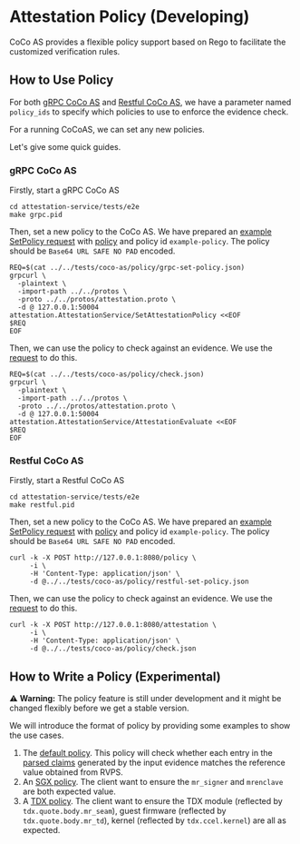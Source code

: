 # Attestation Policy (Developing)

CoCo AS provides a flexible policy support based on Rego to facilitate the customized verification rules.

## How to Use Policy

For both [gRPC CoCo AS](../protos/attestation.proto) and [Restful CoCo AS](./restful-as.md), we have a
parameter named `policy_ids` to specify which policies to use to enforce the evidence check.

For a running CoCoAS, we can set any new policies.

Let's give some quick guides.

### gRPC CoCo AS

Firstly, start a gRPC CoCo AS
```shell
cd attestation-service/tests/e2e
make grpc.pid
```

Then, set a new policy to the CoCo AS.
We have prepared an [example SetPolicy request](../tests/coco-as/policy/grpc-set-policy.json) with [policy](../tests/coco-as/policy/new_policy.rego) and policy id `example-policy`. The policy should be `Base64 URL SAFE NO PAD` encoded.

```shell
REQ=$(cat ../../tests/coco-as/policy/grpc-set-policy.json)
grpcurl \
  -plaintext \
  -import-path ../../protos \
  -proto ../../protos/attestation.proto \
  -d @ 127.0.0.1:50004 attestation.AttestationService/SetAttestationPolicy <<EOF
$REQ
EOF
```

Then, we can use the policy to check against an evidence. We use the [request](../tests/coco-as/policy/check.json) to do this.

```shell
REQ=$(cat ../../tests/coco-as/policy/check.json)
grpcurl \
  -plaintext \
  -import-path ../../protos \
  -proto ../../protos/attestation.proto \
  -d @ 127.0.0.1:50004 attestation.AttestationService/AttestationEvaluate <<EOF
$REQ
EOF
```

### Restful CoCo AS

Firstly, start a Restful CoCo AS
```shell
cd attestation-service/tests/e2e
make restful.pid
```

Then, set a new policy to the CoCo AS.
We have prepared an [example SetPolicy request](../tests/coco-as/policy/restful-set-policy.json) with [policy](../tests/coco-as/policy/new_policy.rego) and policy id `example-policy`. The policy should be `Base64 URL SAFE NO PAD` encoded.

```shell
curl -k -X POST http://127.0.0.1:8080/policy \
     -i \
     -H 'Content-Type: application/json' \
     -d @../../tests/coco-as/policy/restful-set-policy.json
```

Then, we can use the policy to check against an evidence. We use the [request](../tests/coco-as/policy/check.json) to do this.

```shell
curl -k -X POST http://127.0.0.1:8080/attestation \
     -i \
     -H 'Content-Type: application/json' \
     -d @../../tests/coco-as/policy/check.json
```

## How to Write a Policy (Experimental)

:warning: **Warning:** The policy feature is still under development and it might be changed flexibly before we get a stable version.

We will introduce the format of policy by providing some examples to show the use cases.

1. The [default policy](../attestation-service/src/policy_engine/opa/default_policy.rego). This policy will check whether each entry in the [parsed claims](./parsed_claims.md) generated by the input evidence matches the reference value obtained from RVPS.
2. An [SGX policy](../tests/coco-as/policy/example-1.rego). The client want to ensure the `mr_signer` and `mrenclave` are both expected value.
3. A [TDX policy](../tests/coco-as/policy/example-2.rego). The client want to ensure the TDX module (reflected by `tdx.quote.body.mr_seam`), guest firmware (reflected by `tdx.quote.body.mr_td`), kernel (reflected by `tdx.ccel.kernel`) are all as expected.